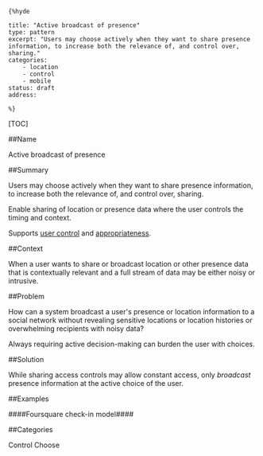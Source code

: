     {%hyde

    title: "Active broadcast of presence"
    type: pattern
    excerpt: "Users may choose actively when they want to share presence information, to increase both the relevance of, and control over, sharing."
    categories: 
        - location
        - control
        - mobile
    status: draft
    address: 

    %}

[TOC]

##Name
<!--Primary name the pattern is known by.-->

Active broadcast of presence

<!--###[Also Known As]-->
<!-- All other names the pattern is known by.-->



##Summary
<!-- One short paragraph summarising the pattern.-->

Users may choose actively when they want to share presence information, to increase both the relevance of, and control over, sharing.

<!--intent-->
Enable sharing of location or presence data where the user controls the timing and context.

Supports [user control](User-control) and [appropriateness](Appropriateness).

##Context
<!-- The situations in which the pattern may apply.-->

When a user wants to share or broadcast location or other presence data that is contextually relevant and a full stream of data may be either noisy or intrusive.

##Problem
<!-- The problem a pattern addresses, including a list of forces describing why a problem might be difficult to solve.-->

How can a system broadcast a user's presence or location information to a social network without revealing sensitive locations or location histories or overwhelming recipients with noisy data?

<!--forces/concerns-->
Always requiring active decision-making can burden the user with choices.

##Solution
<!-- A concise description of how the pattern addresses the problem.-->

While sharing access controls may allow constant access, only _broadcast_ presence information at the active choice of the user. 

<!--###[Structure]-->
<!--A detailed specification of the structural aspects of the pattern. A class diagram if applicable.-->



<!--###[Implementation]-->
<!--Guidelines for implementing the pattern; code fragments; suggested PETS; policy fragments.-->



<!--##Consequences-->
<!--The advantages (benefits) and disadvantages (liabilities) of applying the pattern.-->



<!--###[Constraints]-->
<!-- limitations as a consequence of applying the pattern.-->



##Examples
<!--Motivational example to see how the pattern is applied.-->

 ####Foursquare check-in model####

<!--###[Known Uses]-->
<!-- Pointers to various applications of the pattern.-->



<!--##See Also-->
<!-- Any pointers to relevant information, not contained in the subfields below.-->



<!--###[Related Patterns]-->
<!-- Supporting and conflicting patterns-->



<!--###[Sources]-->
<!-- References to the original source of the pattern.-->



<!--##General Comments-->
<!-- Separate discussion on the pattern.-->



##Categories
<!-- Placeholder for future agreed upon categories as per collaboration's evaluation.-->

Control
Choose

<!--##Tags-->
<!-- User definable descriptors for additional correlation.-->



